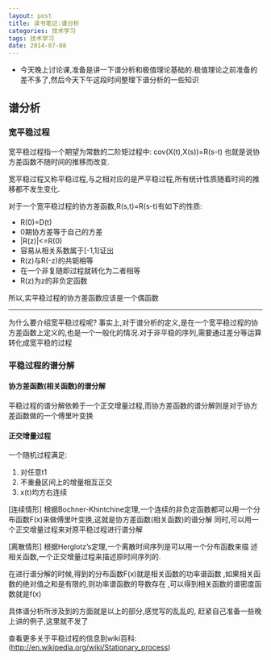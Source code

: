 ```yaml
---
layout: post
title: 读书笔记:谱分析
categories: 技术学习
tags: 技术学习
date: 2014-07-08
---
```



- 今天晚上讨论课,准备是讲一下谱分析和极值理论基础的.极值理论之前准备的差不多了,然后今天下午这段时间整理下谱分析的一些知识

## 谱分析

### 宽平稳过程

宽平稳过程指一个期望为常数的二阶矩过程中:
cov(X(t),X(s))=R(s-t) 也就是说协方差函数不随时间的推移而改变.

宽平稳过程又称平稳过程,与之相对应的是严平稳过程,所有统计性质随着时间的推移都不发生变化.

对于一个宽平稳过程的协方差函数,R(s,t)=R(s-t)有如下的性质:

-  R(0)=D(t)
-  0期协方差等于自己的方差
-  |R(z)|<=R(0)
-  容易从相关系数属于[-1,1]证出
-  R(z)与R(-z)的共轭相等
-  在一个非复随即过程就转化为二者相等
-   R(z)为z的非负定函数

所以,实平稳过程的协方差函数应该是一个偶函数

--------


为什么要介绍宽平稳过程呢?
事实上,对于谱分析的定义,是在一个宽平稳过程的协方差函数上定义的,也是一个一般化的情况.对于非平稳的序列,需要通过差分等运算转化成宽平稳的过程

### 平稳过程的谱分解

#### 协方差函数(相关函数)的谱分解

平稳过程的谱分解依赖于一个正交增量过程,而协方差函数的谱分解则是对于协方差函数做的一个傅里叶变换

#### 正交增量过程

一个随机过程满足:

1. 对任意t1
2. 不重叠区间上的增量相互正交
3. x(t)均方右连续

[连续情形] 根据Bochner-Khintchine定理,一个连续的非负定函数都可以用一个分布函数F(x)来做傅里叶变换,这就是协方差函数(相关函数)的谱分解 同时,可以用一个正交增量过程来对原平稳过程进行谱分解

[离散情形] 根据Herglotz’s定理,一个离散时间序列是可以用一个分布函数来描 述相关函数,一个正交增量过程来描述原时间序列的.

在进行谱分解的时候,得到的分布函数F(x)就是相关函数的功率谱函数 ,如果相关函数的绝对值之和是有限的,则功率谱函数的导数存在 ,可以得到相关函数的谱密度函数就是f(x)

具体谱分析所涉及到的方面就是以上的部分,感觉写的乱乱的, 赶紧自己准备一些晚上讲的例子,这里就不发了

查看更多关于平稳过程的信息到wiki百科: (http://en.wikipedia.org/wiki/Stationary_process)
